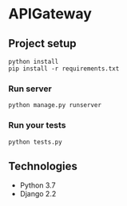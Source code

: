 # APIGateway

## Project setup
```
python install
pip install -r requirements.txt
```

### Run server
```
python manage.py runserver
```

### Run your tests
```
python tests.py
```

## Technologies
* Python 3.7
* Django 2.2
